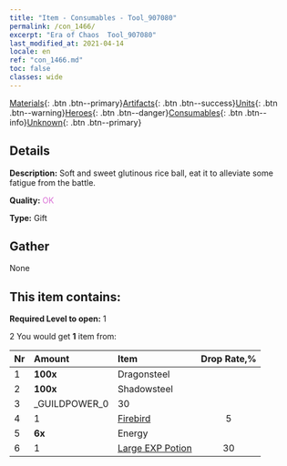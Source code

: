 ```yaml
---
title: "Item - Consumables - Tool_907080"
permalink: /con_1466/
excerpt: "Era of Chaos  Tool_907080"
last_modified_at: 2021-04-14
locale: en
ref: "con_1466.md"
toc: false
classes: wide
---
```

 [Materials](/Items/){: .btn .btn--primary}[Artifacts](/Items/Artifacts/){: .btn .btn--success}[Units](/Items/Units/){: .btn .btn--warning}[Heroes](/Items/Heroes/){: .btn .btn--danger}[Consumables](/Items/Consumables/){: .btn .btn--info}[Unknown](/Items/Unknown/){: .btn .btn--primary}

## Details
 **Description:** Soft and sweet glutinous rice ball, eat it to alleviate some fatigue from the battle.

 **Quality:** <span style="color: #DA70D6">OK</span>

 **Type:** Gift

## Gather

  None

## This item contains:

 **Required Level to open:** 1

 2 You would get **1** item  from:

  | Nr | Amount |     Item    | Drop Rate,% |
  |:---|:-------|:------------|:---------:|
  | 1 |  **100x** | Dragonsteel |  | 5 | 
  | 2 |  **100x** | Shadowsteel |  | 10 | 
  | 3 | _GUILDPOWER_0 | 30 | 
  | 4 | 1 | [Firebird](/Items/unt_268/) | 5 | 
  | 5 |  **6x** | Energy |  | 20 | 
  | 6 | 1 | [Large EXP Potion](/Items/con_702/) | 30 | 
